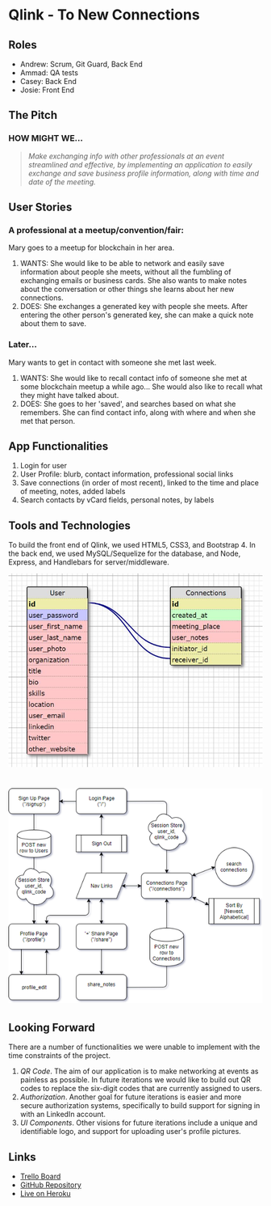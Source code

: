 # Qlink - To New Connections
<!-- ------------------------------------------------------------ -->

## Roles
* Andrew: Scrum, Git Guard, Back End
* Ammad: QA tests
* Casey: Back End
* Josie: Front End

## The Pitch
### HOW MIGHT WE...
> *Make exchanging info with other professionals at an event streamlined and effective, by implementing an application to easily exchange and save business profile information, along with time and date of the meeting.*

## User Stories
### A professional at a meetup/convention/fair:
Mary goes to a meetup for blockchain in her area.
1. WANTS: She would like to be able to network and easily save information about people she meets, without all the fumbling of exchanging emails or business cards. She also wants to make notes about the conversation or other things she learns about her new connections.
2. DOES: She exchanges a generated key with people she meets. After entering the other person's generated key, she can make a quick note about them to save.
### Later...
Mary wants to get in contact with someone she met last week.
1. WANTS: She would like to recall contact info of someone she met at some blockchain meetup a while ago... She would also like to recall what they might have talked about.
2. DOES: She goes to her 'saved', and searches based on what she remembers. She can find contact info, along with where and when she met that person.

## App Functionalities
1. Login for user
2. User Profile: blurb, contact information, professional social links
3. Save connections (in order of most recent), linked to the time and place of meeting, notes, added labels
4. Search contacts by vCard fields, personal notes, by labels

## Tools and Technologies
To build the front end of Qlink, we used HTML5, CSS3, and Bootstrap 4. In the back end, we used MySQL/Sequelize for the database, and Node, Express, and Handlebars for server/middleware.

![entity relational diagram](public/images/erd.JPG)

![page paths diagram](public/images/page_paths.png)
=================================================================

## Looking Forward
There are a number of functionalities we were unable to implement with the time constraints of the project.
1. _QR Code_. The aim of our application is to make networking at events as painless as possible. In future iterations we would like to build out QR codes to replace the six-digit codes that are currently assigned to users. 
2. _Authorization_. Another goal for future iterations is easier and more secure authorization systems, specifically to build support for signing in with an LinkedIn account.
3. _UI Components_. Other visions for future iterations include a unique and identifiable logo, and support for uploading user's profile pictures.

## Links
* [Trello Board](https://trello.com/b/2ntlhcNn/nubc-project-2)
* [GitHub Repository](https://github.com/tinyherocarrot/miniature-succotash)
* [Live on Heroku](https://qlinkconnect.herokuapp.com)
